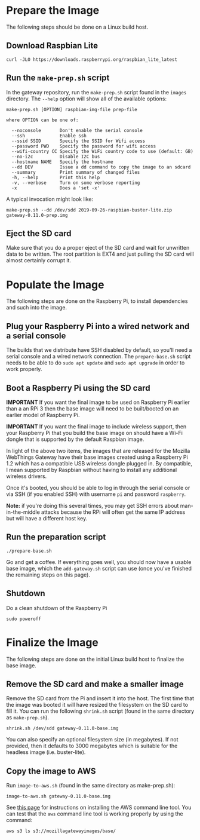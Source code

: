 # Prepare the Image

The following steps should be done on a Linux build host.

## Download Raspbian Lite

```
curl -JLO https://downloads.raspberrypi.org/raspbian_lite_latest
```

## Run the `make-prep.sh` script

In the gateway repository, run the `make-prep.sh` script found in the `images` directory. The `--help` option will show all of the available options:
```
make-prep.sh [OPTION] raspbian-img-file prep-file

where OPTION can be one of:

  --noconsole       Don't enable the serial console
  --ssh             Enable ssh
  --ssid SSID       Specify the SSID for Wifi access
  --password PWD    Specify the password for wifi access
  --wifi-country CC Specify the WiFi country code to use (default: GB)
  --no-i2c          Disable I2C bus
  --hostname NAME   Specify the hostname
  --dd DEV          Issue a dd command to copy the image to an sdcard
  --summary         Print summary of changed files
  -h, --help        Print this help
  -v, --verbose     Turn on some verbose reporting
  -x                Does a 'set -x'
```
A typical invocation might look like:
```
make-prep.sh --dd /dev/sdd 2019-09-26-raspbian-buster-lite.zip gateway-0.11.0-prep.img
```

## Eject the SD card

Make sure that you do a proper eject of the SD card and wait for unwritten data to be written. The root partition is EXT4 and just pulling the SD card will almost certainly corrupt it.

# Populate the Image

The following steps are done on the Raspberry Pi, to install dependencies and such into the image.

## Plug your Raspberry Pi into a wired network and a serial console

The builds that we distribute have SSH disabled by default, so you'll need a serial console and a wired network connection. The `prepare-base.sh` script needs to be able to do `sudo apt update` and `sudo apt upgrade` in order to work properly.

## Boot a Raspberry Pi using the SD card

**IMPORTANT** If you want the final image to be used on Raspberry Pi earlier than a an RPi 3 then the base image will need to be built/booted on an earlier model of Raspberry Pi.

**IMPORTANT** If you want the final image to include wireless support, then your Raspberry Pi that you build the base image on should have a Wi-Fi dongle that is supported by the default Raspbian image.

In light of the above two items, the images that are released for the Mozilla WebThings Gateway have their base images created using a Raspberry Pi 1.2 which has a compatible USB wireless dongle plugged in. By compatible, I mean supported by Raspbian without having to install any additional wireless drivers.

Once it's booted, you should be able to log in through the serial console or via SSH (if you enabled SSH) with username `pi` and password `raspberry`.

**Note:** if you're doing this several times, you may get SSH errors about man-in-the-middle attacks because the RPi will often get the same IP address but will have a different host key.

## Run the preparation script

```
./prepare-base.sh
```

Go and get a coffee. If everything goes well, you should now have a usable base image, which the `add-gateway.sh` script can use (once you've finished the remaining steps on this page).

## Shutdown

Do a clean shutdown of the Raspberry Pi
```
sudo poweroff
```

# Finalize the Image

The following steps are done on the initial Linux build host to finalize the base image.

## Remove the SD card and make a smaller image

Remove the SD card from the Pi and insert it into the host. The first time that the image was booted it will have resized the filesystem on the SD card to fill it. You can run the following `shrink.sh` script (found in the same directory as `make-prep.sh`).

```
shrink.sh /dev/sdd gateway-0.11.0-base.img
```

You can also specify an optional filesystem size (in megabytes). If not provided, then it defaults to 3000 megabytes which is suitable for the headless image (i.e. buster-lite).

## Copy the image to AWS

Run `image-to-aws.sh` (found in the same directory as make-prep.sh):
```
image-to-aws.sh gateway-0.11.0-base.img
```

See [this page](https://docs.aws.amazon.com/cli/latest/userguide/installing.html) for instructions on installing the AWS command line tool. You can test that the `aws` command line tool is working properly by using the command:
```
aws s3 ls s3://mozillagatewayimages/base/
```